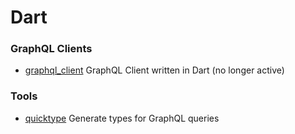 # Dart

### GraphQL Clients

- [graphql_client](https://github.com/hourliert/graphql_client) GraphQL Client written in Dart (no longer active)

### Tools

- [quicktype](https://github.com/quicktype/quicktype) Generate types for GraphQL queries
